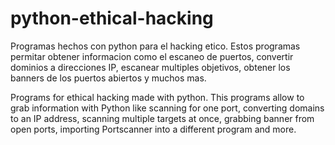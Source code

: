 # python-ethical-hacking

Programas hechos con python para el hacking etico.
Estos programas permitar obtener informacion como el escaneo de puertos, convertir dominios a direcciones IP, 
escanear multiples objetivos, obtener los banners de los puertos abiertos y muchos mas.


Programs for ethical hacking made with python. 
This programs allow to grab information with Python like scanning for one port, 
converting domains to an IP address, scanning multiple targets at once, grabbing banner from open ports, 
importing Portscanner into a different program and more.
